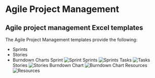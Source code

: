 # Agile Project Management
## Agile project management Excel templates
The Agile Project Management templates provide the following:

* Sprints
* Stories
* Burndown Charts
Sprint
![Sprint](https://github.com/RodneyFaris/AgileProjectManagement/blob/master/docs/Sprint.PNG?raw=true)
Sprints
![Sprints](https://github.com/RodneyFaris/AgileProjectManagement/blob/master/docs/Sprints.PNG?raw=true)
Tasks
![Tasks](https://github.com/RodneyFaris/AgileProjectManagement/blob/master/docs/Tasks.PNG?raw=true)
Stories
![Stories](https://github.com/RodneyFaris/AgileProjectManagement/blob/master/docs/stories.PNG?raw=true)
Burndown Chart
![Burndown Chart](https://github.com/RodneyFaris/AgileProjectManagement/blob/master/docs/burndownchart.PNG?raw=true)
Resources
![Resources](https://github.com/RodneyFaris/AgileProjectManagement/blob/master/docs/resources.PNG?raw=true)
